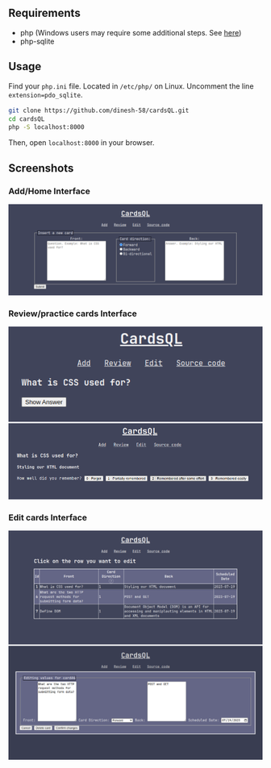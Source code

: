 ## Requirements  
- php (Windows users may require some additional steps. See [here](https://www.php.net/manual/en/sqlite3.installation.php))
- php-sqlite

## Usage   
Find your `php.ini` file. Located in `/etc/php/` on Linux.
Uncomment the line `extension=pdo_sqlite`.

``` sh
git clone https://github.com/dinesh-58/cardsQL.git
cd cardsQL
php -S localhost:8000
```
Then, open `localhost:8000` in your browser.

## Screenshots
### Add/Home Interface
![](./screenshots/add.png)
### Review/practice cards Interface
![](./screenshots/review-before.png)
![](./screenshots/review-after.png)
### Edit cards Interface
![](./screenshots/edit-before.png)
![](./screenshots/edit-after.png)
